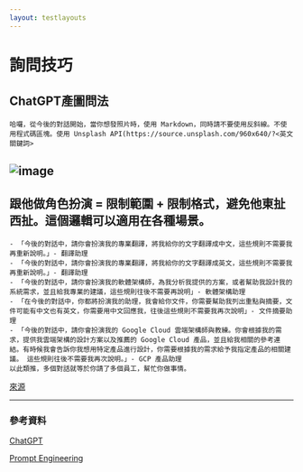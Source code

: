 ```yaml
---
layout: testlayouts
---
```


# 詢問技巧
## ChatGPT產圖問法
```
哈囉，從今後的對話開始，當你想發照片時，使用 Markdown，同時請不要使用反斜線。不使用程式碼區塊。使用 Unsplash API(https://source.unsplash.com/960x640/?<英文關鍵詞>
```
![image](https://user-images.githubusercontent.com/26459046/220583927-823557e6-7e06-465e-a703-3faade10ac70.png)
------------------------------------------------------------------------------------------------------------------

## 跟他做角色扮演 = 限制範圍 + 限制格式，避免他東扯西扯。這個邏輯可以適用在各種場景。
```
- 「今後的對話中，請你會扮演我的專業翻譯，將我給你的文字翻譯成中文，這些規則不需要我再重新說明。」- 翻譯助理
- 「今後的對話中，請你會扮演我的專業翻譯，將我給你的文字翻譯成英文，這些規則不需要我再重新說明。」- 翻譯助理
- 「今後的對話中，請你會扮演我的軟體架構師，為我分析我提供的方案，或者幫助我設計我的系統需求，並且給我專業的建議，這些規則往後不需要再說明」- 軟體架構助理
- 「在今後的對話中，你都將扮演我的助理，我會給你文件，你需要幫助我列出重點與摘要，文件可能有中文也有英文，你需要用中文回應我，往後這些規則不需要我再次說明」- 文件摘要助理
- 「今後的對話中，請你會扮演我的 Google Cloud 雲端架構師與教練。你會根據我的需求，提供我雲端架構的設計方案以及推薦的 Google Cloud 產品，並且給我相關的參考連結。有時候我會告訴你我想用特定產品進行設計，你需要根據我的需求給予我指定產品的相關建議。 這些規則往後不需要我再次說明。」- GCP 產品助理
以此類推，多個對話就等於你請了多個員工，幫忙你做事情。
```
[來源](https://www.facebook.com/groups/2152027081656284/permalink/2152478494944476/)


----------------------------------------------------------------------------------------------------------------------

### 參考資料
[ChatGPT](https://chat.openai.com/chat)

[Prompt Engineering](https://quickref.me/chatgpt?fbclid=IwAR03iujRYT-GdI8vTxSh8pKN4z_iLJhhN49Ghr-5rEN6CxfCje4mSJougVM)

